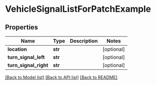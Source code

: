 # VehicleSignalListForPatchExample

## Properties
Name | Type | Description | Notes
------------ | ------------- | ------------- | -------------
**location** | **str** |  | [optional] 
**turn_signal_left** | **str** |  | [optional] 
**turn_signal_right** | **str** |  | [optional] 

[[Back to Model list]](../README.md#documentation-for-models) [[Back to API list]](../README.md#documentation-for-api-endpoints) [[Back to README]](../README.md)


